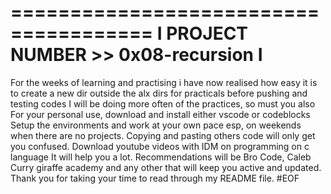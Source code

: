======================================
I   PROJECT NUMBER >> 0x08-recursion I
======================================
For the weeks of learning and practising i have
now realised how easy it is to create a new dir
outside the alx dirs for practicals before pushing and testing codes
I will be doing more often of the practices, so must you also
For your personal use, download and install either vscode or codeblocks
Setup the environments and work at your own pace esp, on weekends
when there are no projects.
Copying and pasting others code will only get you confused.
Download youtube videos with IDM on programming on c language
It will help you a lot.
Recommendations will be Bro Code, Caleb Curry giraffe academy and any
other that will keep you active and updated.
Thank you for taking your time to read through my README file.
#EOF
